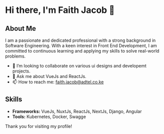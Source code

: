 # Hi there, I'm Faith Jacob 👋

## About Me
I am a passionate and dedicated professional with a strong background in Software Engineering. With a keen interest in Front End Development, I am committed to continuous learning and applying my skills to solve real-world problems.

- 👯 I’m looking to collaborate on various ui designs and developemt projects.
- 💬 Ask me about VueJs and ReactJs.
- 📫 How to reach me: faith.jacob@adtel.co.ke

## Skills
- **Frameworks:** VueJs, NuxtJs, ReactJs, NextJs, Django, Angular
- **Tools:** Kubernetes, Docker, Swagge


Thank you for visiting my profile!
